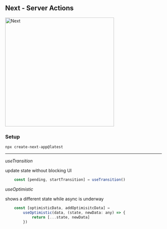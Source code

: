## Next - Server Actions

<img src="https://media.istockphoto.com/id/1402763474/photo/glass-lowercase-letter-n.webp?b=1&s=170667a&w=0&k=20&c=o6M7-ISejHoEpcnqeum5HZBPTomGg6DXakmtdpU7CwY=" alt="Next" width="350" />

### Setup

`npx create-next-app@latest`

***

_useTransition_

update state without blocking UI

```JavaScript
    const [pending, startTransition] = useTransition()
```

_useOptimistic_

shows a different state while async is underway

```JavaScript
    const [optimisticData, addOptimisitcData] = 
        useOptimistic(data, (state, newData: any) => {
            return [...state, newData]
        })
```